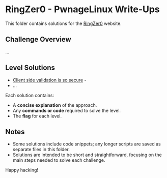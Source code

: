 # RingZer0 - PwnageLinux Write-Ups

This folder contains solutions for the [RingZer0](https://ringzer0ctf.com/) website. 

## Challenge Overview
...

## Level Solutions
- [Client side validation is so secure](./Client%20side%20validation%20is%20so%20secure.md) - 
- ...

Each solution contains:
- A **concise explanation** of the approach.
- Any **commands or code** required to solve the level.
- The **flag** for each level.

## Notes
- Some solutions include code snippets; any longer scripts are saved as separate files in this folder.
- Solutions are intended to be short and straightforward, focusing on the main steps needed to solve each challenge.
  
Happy hacking!
